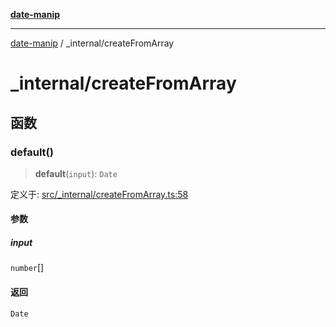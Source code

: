 [**date-manip**](../index.md)

***

[date-manip](../modules.md) / \_internal/createFromArray

# \_internal/createFromArray

## 函数

### default()

> **default**(`input`): `Date`

定义于: [src/\_internal/createFromArray.ts:58](https://github.com/fengxinming/date-manip/blob/12d12a4c2a3486e81330ba529f3fb8271142d945/src/_internal/createFromArray.ts#L58)

#### 参数

##### input

`number`[]

#### 返回

`Date`
